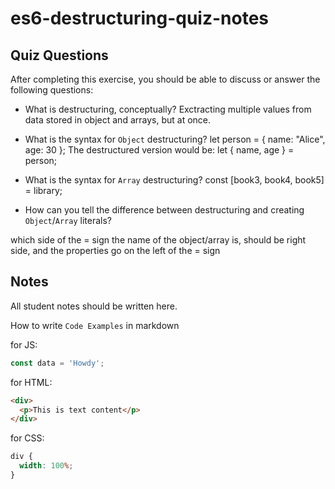 # es6-destructuring-quiz-notes

## Quiz Questions

After completing this exercise, you should be able to discuss or answer the following questions:

- What is destructuring, conceptually?
  Exctracting multiple values from data stored in object and arrays, but at once.

- What is the syntax for `Object` destructuring?
  let person = {
  name: "Alice",
  age: 30
  };
  The destructured version would be:
  let { name, age } = person;

- What is the syntax for `Array` destructuring?
  const [book3, book4, book5] = library;

- How can you tell the difference between destructuring and creating `Object`/`Array` literals?

which side of the = sign the name of the object/array is, should be right side, and the properties go on the left of the = sign

## Notes

All student notes should be written here.

How to write `Code Examples` in markdown

for JS:

```javascript
const data = 'Howdy';
```

for HTML:

```html
<div>
  <p>This is text content</p>
</div>
```

for CSS:

```css
div {
  width: 100%;
}
```
